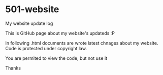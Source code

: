 # 501-website
My website update log

This is GitHub page about my website's updateds :P

In following .html documents are wrote latest chnages about my website. Code is protected under copyright law. 

You are permited to view the code, but not use it

Thanks

